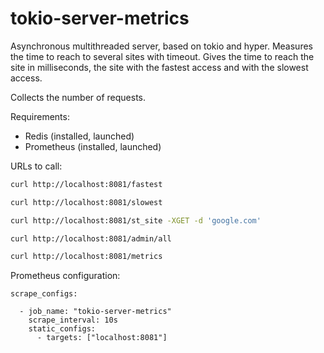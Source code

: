# tokio-server-metrics

Asynchronous multithreaded server, based on tokio and hyper.
Measures the time to reach to several sites with timeout.
Gives the time to reach the site in milliseconds, the site
with the fastest access and with the slowest access.

Collects the number of requests.

Requirements:

- Redis (installed, launched)
- Prometheus (installed, launched)

URLs to call:

```bash
curl http://localhost:8081/fastest

curl http://localhost:8081/slowest

curl http://localhost:8081/st_site -XGET -d 'google.com'

curl http://localhost:8081/admin/all

curl http://localhost:8081/metrics
```

Prometheus configuration:

```
scrape_configs:

  - job_name: "tokio-server-metrics"
    scrape_interval: 10s
    static_configs:
      - targets: ["localhost:8081"]

```